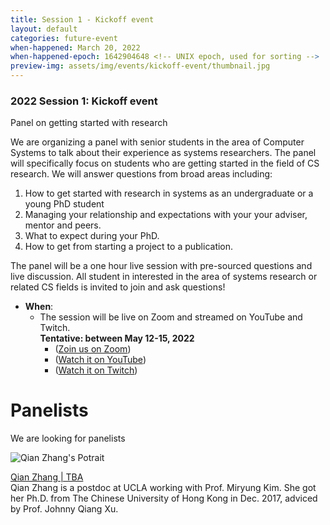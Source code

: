 ```yaml
---
title: Session 1 - Kickoff event
layout: default
categories: future-event
when-happened: March 20, 2022
when-happened-epoch: 1642904648 <!-- UNIX epoch, used for sorting -->
preview-img: assets/img/events/kickoff-event/thumbnail.jpg
---
```


### 2022 Session 1: Kickoff event
Panel on getting started with research

We are organizing a panel with senior students in the area of Computer Systems to talk about their experience as systems researchers. The panel will specifically focus on students who are getting started in the field of CS research. We will answer questions from broad areas including:
1. How to get started with research in systems as an undergraduate or a young PhD student
2. Managing your relationship and expectations with your your adviser, mentor and peers.
3. What to expect during your PhD.
4. How to get from starting a project to a publication.

The panel will be a one hour live session with pre-sourced questions and live discussion. All student in interested in the area of systems research or related CS fields is invited to join and ask questions!

* **When**:
  * The session will be live on Zoom and streamed on YouTube and Twitch.  
  **Tentative: between May 12-15, 2022** 
    * ([Zoin us on Zoom](https://www.youtube.com/watch?v=j5dCWp3EfOM))  
    * ([Watch it on YouTube](https://www.youtube.com/watch?v=j5dCWp3EfOM))  
    * ([Watch it on Twitch](https://www.youtube.com/watch?v=j5dCWp3EfOM))  

# Panelists

We are looking for panelists
<div class="bio">
<img class="headshot" src="{{'/assets/img/daglis.png' | relative_url }}" alt="Qian Zhang's Potrait"/> 

<a href="http://web.cs.ucla.edu/~zhangqian/">Qian Zhang | TBA</a><br>
Qian Zhang is a postdoc at UCLA working with Prof. Miryung Kim. She got her Ph.D. from The Chinese University of Hong Kong in Dec. 2017, adviced by Prof. Johnny Qiang Xu.

</div>

